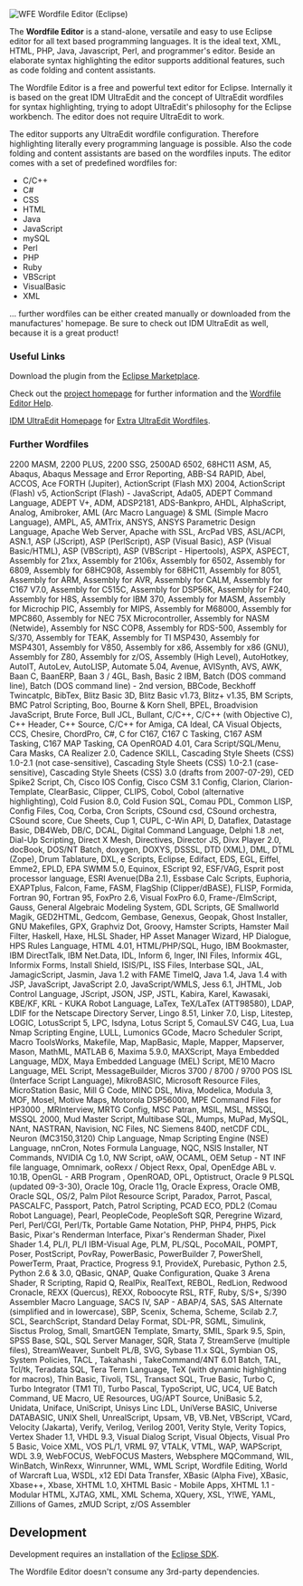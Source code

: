 ![WFE Wordfile Editor (Eclipse)](https://raw.githubusercontent.com/kristian/wordfileeditor/assets/wfe-logo-transparent.png)

The **Wordfile Editor** is a stand-alone, versatile and easy to use Eclipse editor for all text based programming languages. It is the ideal text, XML, HTML, PHP, Java, Javascript, Perl, and programmer's editor. Beside an elaborate syntax highlighting the editor supports additional features, such as code folding and content assistants.

The Wordfile Editor is a free and powerful text editor for Eclipse. Internally it is based on the great IDM UltraEdit and the concept of UltraEdit wordfiles for syntax highlighting, trying to adopt UltraEdit's philosophy for the Eclipse workbench. The editor does not require UltraEdit to work.

The editor supports any UltraEdit wordfile configuration. Therefore highlighting literally every programming language is possible. Also the code folding and content assistants are based on the wordfiles inputs. The editor comes with a set of predefined wordfiles for:

- C/C++
- C#
- CSS
- HTML
- Java
- JavaScript
- mySQL
- Perl
- PHP
- Ruby
- VBScript
- VisualBasic
- XML

... further wordfiles can be either created manually or downloaded from the manufactures' homepage.
Be sure to check out IDM UltraEdit as well, because it is a great product!

### Useful Links

Download the plugin from the [Eclipse Marketplace](https://marketplace.eclipse.org/content/wfe-wordfile-editor).

Check out the [project homepage](http://kra.lc/projects/wfe/) for further information and the [Wordfile Editor Help](http://kra.lc/projects/wfe/help).

[IDM UltraEdit Homepage](https://www.ultraedit.com/) for [Extra UltraEdit Wordfiles](https://www.ultraedit.com/downloads/extras/wordfiles.html).


### Further Wordfiles
2200 MASM, 2200 PLUS, 2200 SSG, 2500AD 6502, 68HC11 ASM, A5, Abaqus, Abaqus Message and Error Reporting, ABB-S4 RAPID, Abel, ACCOS, Ace FORTH (Jupiter), ActionScript (Flash MX) 2004, ActionScript (Flash) v5, ActionScript (Flash) - JavaScript, Ada05, ADEPT Command Language, ADEPT V+, ADM, ADSP2181, ADS-Bankpro, AHDL, AlphaScript, Analog, Amibroker, AML (Arc Macro Language) & SML (Simple Macro Language), AMPL, A5, AMTrix, ANSYS, ANSYS Parametric Design Language, Apache Web Server, Apache with SSL, ArcPad VBS, ASL/ACPI, ASN.1, ASP (JScript), ASP (PerlScript), ASP (Visual Basic), ASP (Visual Basic/HTML), ASP (VBScript), ASP (VBScript - Hipertools), ASPX, ASPECT, Assembly for 21xx, Assembly for 2106x, Assembly for 6502, Assembly for 6809, Assembly for 68HC908, Assembly for 68HC11, Assembly for 8051, Assembly for ARM, Assembly for AVR, Assembly for CALM, Assembly for C167 V7.0, Assembly for C515C, Assembly for DSP56K, Assembly for F240, Assembly for H8S, Assembly for IBM 370, Assembly for MASM, Assembly for Microchip PIC, Assembly for MIPS, Assembly for M68000, Assembly for MPC860, Assembly for NEC 75X Microcontroller, Assembly for NASM (Netwide), Assembly for NSC COP8, Assembly for RDS-500, Assembly for S/370, Assembly for TEAK, Assembly for TI MSP430, Assembly for MSP4301, Assembly for V850, Assembly for x86, Assembly for x86 (GNU), Assembly for Z80, Assembly for z/OS, Assembly (High Level), AutoHotkey, AutoIT, AutoLev, AutoLISP, Automate 5.04, Avenue, AVISynth, AVS, AWK, Baan C, BaanERP, Baan 3 / 4GL, Bash, Basic 2 IBM, Batch (DOS command line), Batch (DOS command line) - 2nd version, BBCode, Beckhoff Twincatplc, BibTex, Blitz Basic 3D, Blitz Basic v1.73, Blitz+ v1.35, BM Scripts, BMC Patrol Scripting, Boo, Bourne & Korn Shell, BPEL, Broadvision JavaScript, Brute Force, Bull JCL, Bullant, C/C++, C/C++ (with Objective C), C++ Header, C++ Source, C/C++ for Amiga, CA Ideal, CA Visual Objects, CCS, Chesire, ChordPro, C#, C for C167, C167 C Tasking, C167 ASM Tasking, C167 MAP Tasking, CA OpenROAD 4.01, Cara Script/SQL/Menu, Cara Masks, CA Realizer 2.0, Cadence SKILL, Cascading Style Sheets (CSS) 1.0-2.1 (not case-sensitive), Cascading Style Sheets (CSS) 1.0-2.1 (case-sensitive), Cascading Style Sheets (CSS) 3.0 (drafts from 2007-07-29), CED Spike2 Script, Ch, Cisco IOS Config, Cisco CSM 3.1 Config, Clarion, Clarion-Template, ClearBasic, Clipper, CLIPS, Cobol, Cobol (alternative highlighting), Cold Fusion 8.0, Cold Fusion SQL, Comau PDL, Common LISP, Config Files, Coq, Corba, Cron Scripts, CSound csd, CSound orchestra, CSound score, Cue Sheets, Cup 1, CUPL, C-Win API, D, Dataflex, Datastage Basic, DB4Web, DB/C, DCAL, Digital Command Language, Delphi 1.8 .net, Dial-Up Scripting, Direct X Mesh, Directives, Director JS, Divx Player 2.0, docBook, DOS/NT Batch, doxygen, DOXYS, DSSSL, DTD (XML), DML, DTML (Zope), Drum Tablature, DXL, e Scripts, Eclipse, Edifact, EDS, EGL, Eiffel, Emme2, EPLD, EPA SWMM 5.0, Equinox, EScript 92, ESF/VAG, Esprit post processor language, ESRI Avenue(DBa 2.1), Essbase Calc Scripts, Euphoria, EXAPTplus, Falcon, Fame, FASM, FlagShip (Clipper/dBASE), FLISP, Formida, Fortran 90, Fortran 95, FoxPro 2.6, Visual FoxPro 6.0, Frame-/ElmScript, Gauss, General Algebraic Modeling System, GDL Scripts, GE Smallworld Magik, GED2HTML, Gedcom, Gembase, Genexus, Geopak, Ghost Installer, GNU Makefiles, GPX, Graphviz Dot, Groovy, Hamster Scripts, Hamster Mail Filter, Haskell, Haxe, HLSL Shader, HP Asset Manager Wizard, HP Dialogue, HPS Rules Language, HTML 4.01, HTML/PHP/SQL, Hugo, IBM Bookmaster, IBM DirectTalk, IBM Net.Data, IDL, Inform 6, Inger, INI Files, Informix 4GL, Informix Forms, Install Shield, ISIS/PL, ISS Files, Interbase SQL, JAL, JamagicScript, Jasmin, Java 1.2 with FAME TimeIQ, Java 1.4, Java 1.4 with JSP, JavaScript, JavaScript 2.0, JavaScript/WMLS, Jess 6.1, JHTML, Job Control Language, JScript, JSON, JSP, JSTL, Kabira, Karel, Kawasaki, KBE/KF, KRL - KUKA Robot Language, LaTex, TeX/LaTex (ATT98580), LDAP, LDIF for the Netscape Directory Server, Lingo 8.51, Linker 7.0, Lisp, Litestep, LOGIC, LotusScript 5, LPC, lsdyna, Lotus Script 5, ComauLSV C4G, Lua, Lua Nmap Scripting Engine, LULL, Lumonics GCode, Macro Scheduler Script, Macro ToolsWorks, Makefile, Map, MapBasic, Maple, Mapper, Mapserver, Mason, MathML, MATLAB 6, Maxima 5.9.0, MAXScript, Maya Embedded Language, MDX, Maya Embedded Language (MEL) Script, ME10 Macro Language, MEL Script, MessageBuilder, Micros 3700 / 8700 / 9700 POS ISL (Interface Script Language), MikroBASIC, Microsoft Resource Files, MicroStation Basic, Mill G Code, MINC DSL, Miva, Modelica, Modula 3, MOF, Mosel, Motive Maps, Motorola DSP56000, MPE Command Files for HP3000 , MRInterview, MRTG Config, MSC Patran, MSIL, MSL, MSSQL, MSSQL 2000, Mud Master Script, Multibase SQL, Mumps, MuPad, MySQL, NAnt, NASTRAN, Navision, NC Files, NC Siemens 840D, netCDF CDL, Neuron (MC3150,3120) Chip Language, Nmap Scripting Engine (NSE) Language, nnCron, Notes Formula Language, NQC, NSIS Installer, NT Commands, NVIDIA Cg 1.0, NW Script, oAW, OCAML, OEM Setup - NT INF file language, Omnimark, ooRexx / Object Rexx, Opal, OpenEdge ABL v. 10.1B, OpenGL - ARB Program , OpenROAD, OPL, Optistruct, Oracle 9 PLSQL (updated 09-3-30), Oracle 10g, Oracle 11g, Oracle Express, Oracle OMB, Oracle SQL, OS/2, Palm Pilot Resource Script, Paradox, Parrot, Pascal, PASCALFC, Passport, Patch, Patrol Scripting, PCAD ECO, PDL2 (Comau Robot Language), Pearl, PeopleCode, PeopleSoft SQR, Peregrine Wizard, Perl, Perl/CGI, Perl/Tk, Portable Game Notation, PHP, PHP4, PHP5, Pick Basic, Pixar's Renderman Interface, Pixar's Renderman Shader, Pixel Shader 1.4, PL/I, PL/I IBM-Visual Age, PLM, PL/SQL, PocoMAIL, POMPT, Poser, PostScript, PovRay, PowerBasic, PowerBuilder 7, PowerShell, PowerTerm, Praat, Practice, Progress 9.1, ProvideX, Purebasic, Python 2.5, Python 2.6 & 3.0, QBasic, QNAP, Quake Configuration, Quake 3 Arena Shader, R Scripting, Rapid Q, RealPix, RealText, REBOL, RedLion, Redwood Cronacle, REXX (Quercus), REXX, Roboocyte RSL, RTF, Ruby, S/S+, S/390 Assembler Macro Language, SACS IV, SAP - ABAP/4, SAS, SAS Alternate (simplified and in lowercase), SBP, Scenix, Schema, Scheme, Scilab 2.7, SCL, SearchScript, Standard Delay Format, SDL-PR, SGML, Simulink, Sisctus Prolog, Small, SmartGEN Template, Smarty, SMIL, Spark 9.5, Spin, SPSS Base, SQL, SQL Server Manager, SQR, Stata 7, StreamServe (multiple files), StreamWeaver, Sunbelt PL/B, SVG, Sybase 11.x SQL, Symbian OS, System Policies, TACL , Takahashi , TakeCommand/4NT 6.01 Batch, TAL, Tcl/tk, Teradata SQL, Tera Term Language, TeX (with dynamic highlighting for macros), Thin Basic, Tivoli, TSL, Transact SQL, True Basic, Turbo C, Turbo Integrator (TM1 TI), Turbo Pascal, TypoScript, UC, UC4, UE Batch Command, UE Macro, UE Resources, UG/APT Source, UniBasic 5.2, Unidata, Uniface, UniScript, Unisys Linc LDL, UniVerse BASIC, Universe DATABASIC, UNIX Shell, UnrealScript, Upsam, VB, VB.Net, VBScript, VCard, Velocity (Jakarta), Verify, Verilog, Verilog 2001, Verity Style, Verity Topics, Vertex Shader 1.1, VHDL 9.3, Visual Dialog Script, Visual Objects, Visual Pro 5 Basic, Voice XML, VOS PL/1, VRML 97, VTALK, VTML, WAP, WAPScript, WDL 3.9, WebFOCUS, WebFOCUS Masters, Websphere MQCommand, WIL, WinBatch, WinRexx, Winrunner, WML, WML Script, Wordfile Editing, World of Warcraft Lua, WSDL, x12 EDI Data Transfer, XBasic (Alpha Five), XBasic, Xbase++, Xbase, XHTML 1.0, XHTML Basic - Mobile Apps, XHTML 1.1 - Modular HTML, XJTAG, XML, XML Schema, XQuery, XSL, Y!WE, YAML, Zillions of Games, zMUD Script, z/OS Assembler

## Development

Development requires an installation of the [Eclipse SDK](http://download.eclipse.org/eclipse/downloads/).

The Wordfile Editor doesn't consume any 3rd-party dependencies.